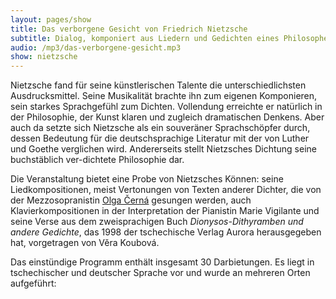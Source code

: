```yaml
---
layout: pages/show
title: Das verborgene Gesicht von Friedrich Nietzsche
subtitle: Dialog, komponiert aus Liedern und Gedichten eines Philosophen
audio: /mp3/das-verborgene-gesicht.mp3
show: nietzsche
---
```


Nietzsche fand für seine künstlerischen Talente die unterschiedlichsten Ausdrucksmittel.
Seine Musikalität brachte ihn zum eigenen Komponieren, sein starkes Sprachgefühl
zum Dichten. Vollendung erreichte er natürlich in der Philosophie, der Kunst
klaren und zugleich dramatischen Denkens. Aber auch da setzte sich Nietzsche als
ein souveräner Sprachschöpfer durch, dessen Bedeutung für die deutschsprachige
Literatur mit der von Luther und Goethe verglichen wird. Andererseits stellt
Nietzsches Dichtung seine buchstäblich ver-dichtete Philosophie dar.

Die Veranstaltung bietet eine Probe von Nietzsches Können: seine Liedkompositionen,
meist Vertonungen von Texten anderer Dichter, die von der Mezzosopranistin
[Olga Černá](http://www.olgacerna.com/) gesungen werden, auch Klavierkompositionen
in der Interpretation der Pianistin Marie Vigilante und seine Verse aus dem zweisprachigen
Buch <em>Dionysos-Dithyramben und andere Gedichte</em>, das 1998 der tschechische
Verlag Aurora herausgegeben hat, vorgetragen von Věra Koubová.

Das einstündige Programm enthält insgesamt 30 Darbietungen. Es liegt in tschechischer
und deutscher Sprache vor und wurde an mehreren Orten aufgeführt:
